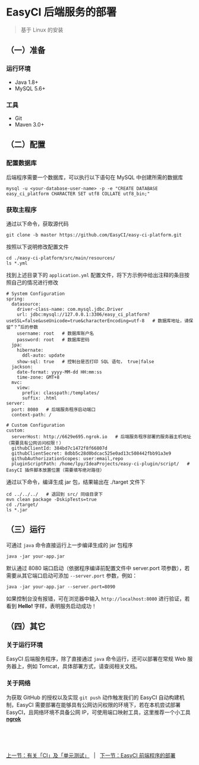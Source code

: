 # EasyCI 后端服务的部署

> 基于 Linux 的安装

## （一）准备

### 运行环境

- Java 1.8+
- MySQL 5.6+

### 工具

- Git
- Maven 3.0+

## （二）配置

### 配置数据库

后端程序需要一个数据库，可以执行以下语句在 MySQL 中创建所需的数据库

```
mysql -u <your-database-user-name> -p -e "CREATE DATABASE easy_ci_platform CHARACTER SET utf8 COLLATE utf8_bin;"
```

### 获取主程序

通过以下命令，获取源代码

```
git clone -b master https://github.com/EasyCI/easy-ci-platform.git
```

按照以下说明修改配置文件

```
cd ./easy-ci-platform/src/main/resources/
ls *.yml
```

找到上述目录下的 `application.yml` 配置文件，将下方示例中给出注释的条目按照自己的情况进行修改

```
# System Configuration
spring:
  datasource:
    driver-class-name: com.mysql.jdbc.Driver
    url: jdbc:mysql://127.0.0.1:3306/easy_ci_platform?useSSL=false&useUnicode=true&characterEncoding=utf-8   # 数据库地址，请保留“？”后的参数
    username: root   # 数据库账户名
    password: root   # 数据库密码
  jpa:
    hibernate:
      ddl-auto: update
    show-sql: true   # 控制台是否打印 SQL 语句， true|false
  jackson:
    date-format: yyyy-MM-dd HH:mm:ss
    time-zone: GMT+8
  mvc:
    view:
      prefix: classpath:/templates/
      suffix: .html
server:
  port: 8080   # 后端服务程序启动端口
  context-path: /

# Custom Configuration
custom:
  serverHost: http://6629e695.ngrok.io   # 后端服务程序部署的服务器主机地址（需要具有公网访问权限！）
  githubClientId: 384bd7c1472f8f66807d
  githubClientSecret: 8dbb5c28d0bdcac525e0ad13c508442fbb91a3e9
  githubAuthorizationScopes: user:email,repo
  pluginScriptPath: /home/lpy/IdeaProjects/easy-ci-plugin/script/   # EasyCI 插件脚本放置位置（需要填写绝对路径）
```

通过以下命令，编译生成 jar 包，结果输出在 ./target 文件下

```
cd ../../../   # 退回到 src/ 同级目录下
mvn clean package -DskipTests=true
cd ./target/
ls *.jar
```

## （三）运行

可通过 `java` 命令直接运行上一步编译生成的 jar 包程序

```
java -jar your-app.jar
```

默认通过 8080 端口启动（依据程序编译前配置文件中 server.port 项参数），若需要从其它端口启动可添加 `--server.port` 参数，例如：

```
java -jar your-app.jar --server.port=8090
```

如果控制台没有报错，可在浏览器中输入 `http://localhost:8080` 进行验证，若看到 **Hello!** 字样，表明服务启动成功！

## （四）其它

### 关于运行环境

EasyCI 后端服务程序，除了直接通过 `java` 命令运行，还可以部署在常规 Web 服务器上，例如 Tomcat，具体部署方式，请查阅相关文档。

### 关于网络

为获取 GitHub 的授权以及实现 `git push` 动作触发我们的 EasyCI 自动构建机制，EasyCI 需要部署在能够具有公网访问权限的环境下，若在本机尝试部署 EasyCI，且网络环境不具备公网 IP，可使用端口映射工具，这里推荐一个小工具 **[ngrok](https://ngrok.com/)**



<br/><br/><br/>

<div id="bom">
    <a href="./intro_ci_unit_test.md">上一节：有关「CI」及「单元测试」</a>
    &nbsp;&nbsp;|&nbsp;&nbsp;
    <a href="./install_front_end.md">下一节：EasyCI 前端程序的部署</a>
</div>

<link rel="stylesheet" rev="stylesheet" href="./assets/css/easy-ci.css" type="text/css"/>